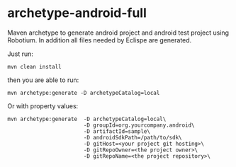 archetype-android-full
========================

Maven archetype to generate android project and android test project using Robotium.
In addition all files needed by Eclispe are generated.

Just run:

`mvn clean install`

then you are able to run:

`mvn archetype:generate -D archetypeCatalog=local`

Or with property values:

    mvn archetype:generate  -D archetypeCatalog=local\ 
                            -D groupId=org.yourcompany.android\ 
                            -D artifactId=sample\ 
                            -D androidSdkPath=/path/to/sdk\ 
                            -D gitHost=<your project git hosting>\ 
                            -D gitRepoOwner=<the project owner>\ 
                            -D gitRepoName=<the project repository>\